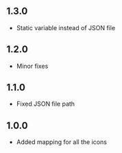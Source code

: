 ## 1.3.0

* Static variable instead of JSON file

## 1.2.0

* Minor fixes

## 1.1.0

* Fixed JSON file path

## 1.0.0

* Added mapping for all the icons

